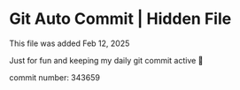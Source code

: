 # Git Auto Commit | Hidden File

This file was added Feb 12, 2025

Just for fun and keeping my daily git commit active 🤪

commit number: 343659
